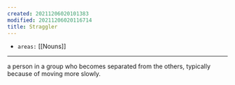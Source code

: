 ```yaml
---
created: 20211206020101383
modified: 20211206020116714
title: Straggler
---
```


- `areas:` [[Nouns]]

---

a person in a group who becomes separated from the others, typically because of moving more slowly.
